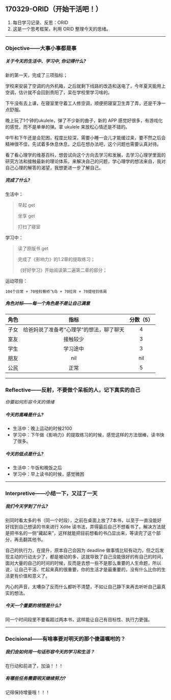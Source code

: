 ## 170329-ORID（开始干活吧！）

1. 每日学习记录、反思：ORID
2. 这是一个思考框架，利用 ORID 整理今天的思绪。

------

### Objective——大事小事都是事

##### 关于今天的生活中、学习中, 你记得什么?

新的第一天，完成了三项指标；

学校来安装了空调的内外机箱，之后就剩下线路的改造和送电了，今年夏天能用上空调，估计就不会回到贵阳了，呆在学校里学习啥的。

下午没有去上课，在寝室里守着工人修空调，顺便把寝室卫生弄了弄，还是干净一点舒服。

晚上玩了1个钟的ukulele，弹了不少新的曲子，新的 APP 感觉好很多，有游戏化的感觉，而不是单单的弹。拿 ukulele 来放松心情还是不错的。

中午和下午还是会犯困，程度比较深，需要小睡一会儿才能缓过来，要不然之后会精神很不佳，先试着多休息休息，之后在想办法吧，这个问题也需要认真对待。

看了看心理学的维基百科，想尝试向这个方向去学习和发展，去学习心理学里面的研究方法和接触最新的理论体系，来解决自己的问题，学心理学的想法来自，我对自己心理的解答的渴望，我想更进一步了解自己。

##### 完成了什么?

生活中：

> 早起 get 
>
> 坐享 get
>
> 打扫了寝室

学习中： 

> 读了原版书 get
>
> 完成了《影响力》的1.2章的提取练习；
>
> 《好好学习》开始阅读第二遍第二章的部分；

运动项目：

```
104个日常 + 70哑铃臀桥飞鸟 + 70拉背 + 70提哑铃练肩
```

##### 角色对标——每一个角色是不是让自己满意

|  角色  |          指标           | 分数（5） |
| :--: | :-------------------: | :---: |
|  子女  | 给爸妈说了准备考“心理学”的想法，聊了聊天 |   4   |
|  室友  |         接触较少          |   3   |
|  学生  |         学习途中          |   3   |
|  朋友  |          nil          |  nil  |
|  公民  |          正常           |   5   |

------

### Reflective——反射，不要做个呆板的人，记下真实的自己

*你要如何形容今天的情绪*

##### 今天的高峰是什么?

- 生活中：晚上运动的时候2100
- 学习中：下午做《影响力》的提取练习的时候，感觉这样的方法很棒，读书快了很多。

##### 今天的低点是什么?

- 生活中：午饭和晚饭之后
- 学习中：早上读书的时候，感觉微困

------

### Interpretive——小结一下，又过了一天

##### 我们今天学到了什么?

别同时看太多的书（同一个时段），之前在桌面上放了7本书，以至于一直没能好好找到自己想读的书来进行 Xdite 读书法，弄得最后自己不想看书了。解决方法就是把书名的一侧“藏起来”，这样就能把目前想看的书凸显出来，等读完了这个部分，再去翻其他书。

自己的执行力，在提升，原本自己会因为 deadline 做事情比较有动力，但之后发现主动的行动太少了，都是被动的多，这就导致了自己没能很好的有自己的时间，面对大量的自己的时间的时候，反而是去想一些不是那么重要的人生命题，所以说，让自己干活、忙起来真的很重要，你的生活才是最重要的，没有什么比你的生活更有价值和意义了。

内心的声音，太嘈杂了反而什么都听不清楚，不如让自己静下来再去听听自己最真实的想法。

##### 今天一个重要的领悟是什么?

同一个时间段里不要看超过两本书，这样能让自己有目标性、执行力更强。

------

### Decisional——有啥事要对明天的那个傻逼嘱咐的？

##### 我们会如何用一句话形容今天的学习和生活？

在行动和前进了，加油！！！

##### 有哪些任务需要明天继续努力?

记得保持增量哦！！！